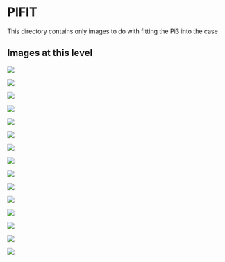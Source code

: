# PIFIT
This directory contains only images to do with fitting the Pi3 into the case

## Images at this level

![](https://github.com/geebles/Super-AIO/raw/master/docs/IMAGES/SAIO/PI3/PIFIT/1.jpg)

![](https://github.com/geebles/Super-AIO/raw/master/docs/IMAGES/SAIO/PI3/PIFIT/2.jpg)

![](https://github.com/geebles/Super-AIO/raw/master/docs/IMAGES/SAIO/PI3/PIFIT/3.jpg)

![](https://github.com/geebles/Super-AIO/raw/master/docs/IMAGES/SAIO/PI3/PIFIT/4.jpg)

![](https://github.com/geebles/Super-AIO/raw/master/docs/IMAGES/SAIO/PI3/PIFIT/5.jpg)

![](https://github.com/geebles/Super-AIO/raw/master/docs/IMAGES/SAIO/PI3/PIFIT/6.jpg)

![](https://github.com/geebles/Super-AIO/raw/master/docs/IMAGES/SAIO/PI3/PIFIT/7.jpg)

![](https://github.com/geebles/Super-AIO/raw/master/docs/IMAGES/SAIO/PI3/PIFIT/8.jpg)

![](https://github.com/geebles/Super-AIO/raw/master/docs/IMAGES/SAIO/PI3/PIFIT/9.jpg)

![](https://github.com/geebles/Super-AIO/raw/master/docs/IMAGES/SAIO/PI3/PIFIT/10.jpg)

![](https://github.com/geebles/Super-AIO/raw/master/docs/IMAGES/SAIO/PI3/PIFIT/11.jpg)

![](https://github.com/geebles/Super-AIO/raw/master/docs/IMAGES/SAIO/PI3/PIFIT/12.jpg)

![](https://github.com/geebles/Super-AIO/raw/master/docs/IMAGES/SAIO/PI3/PIFIT/13.jpg)

![](https://github.com/geebles/Super-AIO/raw/master/docs/IMAGES/SAIO/PI3/PIFIT/14.jpg)

![](https://github.com/geebles/Super-AIO/raw/master/docs/IMAGES/SAIO/PI3/PIFIT/15.jpg)
